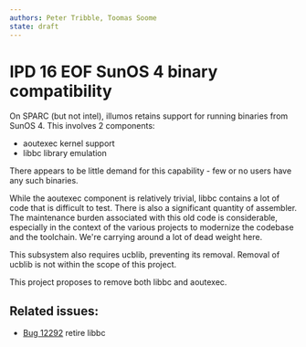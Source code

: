```yaml
---
authors: Peter Tribble, Toomas Soome
state: draft
---
```


# IPD 16 EOF SunOS 4 binary compatibility

On SPARC (but not intel), illumos retains support for running binaries
from SunOS 4. This involves 2 components:

* aoutexec kernel support
* libbc library emulation

There appears to be little demand for this capability - few or no users have
any such binaries.

While the aoutexec component is relatively trivial, libbc contains a lot
of code that is difficult to test. There is also a significant quantity of
assembler. The maintenance burden associated with this old code is
considerable, especially in the context of the various projects to
modernize the codebase and the toolchain. We're carrying around a lot of
dead weight here.

This subsystem also requires ucblib, preventing its removal.
Removal of ucblib is not within the scope of this project.

This project proposes to remove both libbc and aoutexec.

## Related issues:

* [Bug 12292](https://www.illumos.org/issues/12292) retire libbc
